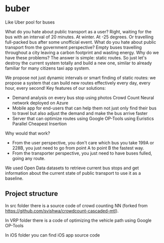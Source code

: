 # buber
Like Uber pool for buses

What do you hate about public transport as a user? Right, waiting for the bus with an interval of 20 minutes. At winter. At -25 degrees. Or travelling full-packed bus after some unofficial event.
What do you hate about public transport from the government perspective? Empty buses travelling throughout a city leaving a carbon footprint and wasting energy. 
Why do we have these problems?
The answer is simple: static routes.
So just let's destroy the current system totally and build a new one, similar to already familiar for many citizens taxi app system. 

We propose not just dynamic intervals or smart finding of static routes: we propose a system that can build new routes effectively every day, every hour, every second! 
Key features of our solutions:
* Demand analysis on every bus stop using photos Crowd Count Neural network deployed on Azure
* Mobile app for end-users that can help them not just only find their bus to travel but also adjust the demand and make the bus arrive faster
* Server that can optimize routes using Google OP-Tools using Euristics Parallel Cheapest Insertion

Why would that work? 
* From the user perspective, you don't care which bus you take 199A or 228B, you just need to go from point A to point B the fastest way. 
* From the transporter perspective, you just need to have buses fulled, going any route. 

We used Open Data datasets to retrieve current bus stops and get information about the current state of public transport to use it as a baseline.

## Project structure

In src folder there is a source code of crowd counting NN (forked from https://github.com/svishwa/crowdcount-cascaded-mtl). 

In VRP folder there is a code of optimizing the vehicle path using Google OP-Tools 

In iOS folder you can find iOS app source code
